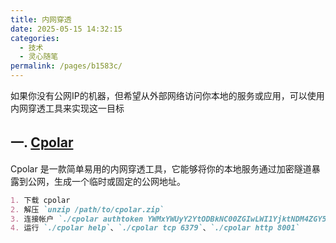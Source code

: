 ```yaml
---
title: 内网穿透
date: 2025-05-15 14:32:15
categories: 
  - 技术
  - 灵心随笔
permalink: /pages/b1583c/
---
```


如果你没有公网IP的机器，但希望从外部网络访问你本地的服务或应用，可以使用内网穿透工具来实现这一目标

## 一. [Cpolar](https://dashboard.cpolar.com/)

Cpolar 是一款简单易用的内网穿透工具，它能够将你的本地服务通过加密隧道暴露到公网，生成一个临时或固定的公网地址。
```markdown
1. 下载 cpolar
2. 解压 `unzip /path/to/cpolar.zip`
3. 连接帐户 `./cpolar authtoken YWMxYWUyY2YtODBkNC00ZGIwLWI1YjktNDM4ZGY5ZTRjOWM3`
4. 运行 `./cpolar help`、`./cpolar tcp 6379`、`./cpolar http 8001`
```
